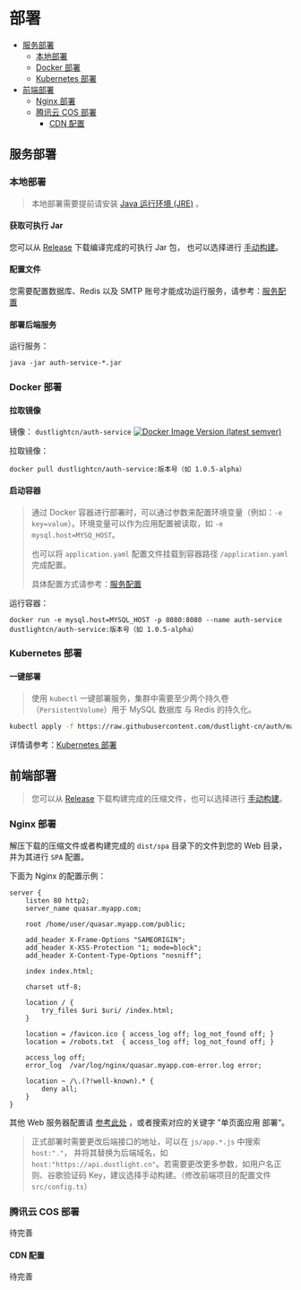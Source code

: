 # 部署

* [服务部署](#服务部署)
    * [本地部署](#本地部署)
    * [Docker 部署](#Docker-部署)
    * [Kubernetes 部署](#Kubernetes-部署)
* [前端部署](#前端部署)
    * [Nginx 部署](#Nginx-部署)
    * [腾讯云 COS 部署](#腾讯云-COS-部署)
        * [CDN 配置](#CDN-配置)

## 服务部署
### 本地部署
> 本地部署需要提前请安装 [Java 运行环境 (JRE)](https://www.oracle.com/java/technologies/javase-jre8-downloads.html) 。

#### 获取可执行 Jar
您可以从 [Release](https://github.com/dustlight-cn/auth/releases)
下载编译完成的可执行 Jar 包，
也可以选择进行 [手动构建](../Build.md)。

#### 配置文件
您需要配置数据库、Redis 以及 SMTP 账号才能成功运行服务，请参考：[服务配置](../ServiceConfig.md)

#### 部署后端服务
运行服务：
```
java -jar auth-service-*.jar
```

### Docker 部署

#### 拉取镜像

镜像： ```dustlightcn/auth-service``` [![Docker Image Version (latest semver)](https://img.shields.io/docker/v/dustlightcn/auth-service?label=version)](https://hub.docker.com/repository/docker/dustlightcn/auth-service)

拉取镜像：
```
docker pull dustlightcn/auth-service:版本号（如 1.0.5-alpha）
```

#### 启动容器
> 通过 Docker 容器进行部署时，可以通过参数来配置环境变量（例如：```-e key=value```）。环境变量可以作为应用配置被读取，如 ```-e mysql.host=MYSQ_HOST```。
> 
> 也可以将 ```application.yaml``` 配置文件挂载到容器路径 ```/application.yaml``` 完成配置。
>
> 具体配置方式请参考：[服务配置](../ServiceConfig.md)

运行容器：
```
docker run -e mysql.host=MYSQL_HOST -p 8080:8080 --name auth-service dustlightcn/auth-service:版本号（如 1.0.5-alpha）
```

### Kubernetes 部署
#### 一键部署
> 使用 ```kubectl``` 一键部署服务，集群中需要至少两个持久卷（```PersistentVolume```）用于 MySQL 数据库 与 Redis 的持久化。

```bash
kubectl apply -f https://raw.githubusercontent.com/dustlight-cn/auth/master/docs/deploy/k8s/deploy.yaml
```

详情请参考：[Kubernetes 部署](k8s)

## 前端部署
> 您可以从 [Release](https://github.com/dustlight-cn/auth/releases)
下载构建完成的压缩文件，也可以选择进行 [手动构建](../Build.md)。

### Nginx 部署

解压下载的压缩文件或者构建完成的 ```dist/spa``` 目录下的文件到您的 Web 目录，并为其进行 ```SPA``` 配置。

下面为 Nginx 的配置示例：

```
server {
    listen 80 http2;
    server_name quasar.myapp.com;

    root /home/user/quasar.myapp.com/public;

    add_header X-Frame-Options "SAMEORIGIN";
    add_header X-XSS-Protection "1; mode=block";
    add_header X-Content-Type-Options "nosniff";

    index index.html;

    charset utf-8;

    location / {
        try_files $uri $uri/ /index.html;
    }

    location = /favicon.ico { access_log off; log_not_found off; }
    location = /robots.txt  { access_log off; log_not_found off; }

    access_log off;
    error_log  /var/log/nginx/quasar.myapp.com-error.log error;

    location ~ /\.(?!well-known).* {
        deny all;
    }
}
```

其他 Web 服务器配置请 [参考此处](http://www.quasarchs.com/quasar-cli/developing-spa/deploying/) ，或者搜索对应的关键字 ”单页面应用 部署“。

> 正式部署时需要更改后端接口的地址，可以在 ```js/app.*.js``` 中搜索 ```host:"."```，
> 并将其替换为后端域名，如 ```host:"https://api.dustlight.cn"```。若需要更改更多参数，如用户名正则、谷歌验证码 Key，建议选择手动构建。（修改前端项目的配置文件 ```src/config.ts```）

### 腾讯云 COS 部署
待完善
#### CDN 配置
待完善